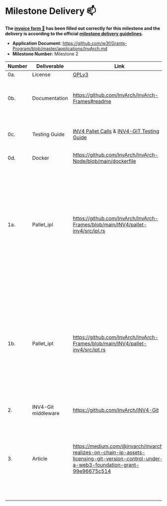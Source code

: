 # Milestone Delivery :mailbox:

**The [invoice form :pencil:](https://docs.google.com/forms/d/e/1FAIpQLSfmNYaoCgrxyhzgoKQ0ynQvnNRoTmgApz9NrMp-hd8mhIiO0A/viewform) has been filled out correctly for this milestone and the delivery is according to the official [milestone delivery guidelines](https://github.com/w3f/Grants-Program/blob/master/docs/milestone-deliverables-guidelines.md).**

- **Application Document:** https://github.com/w3f/Grants-Program/blob/master/applications/InvArch.md
- **Milestone Number:** Milestone 2

| Number | Deliverable         | Link                                                                                                                                                             | Notes                                                                                                                                                                                                                                                                                                      |
| ------ | ------------------- | ---------------------------------------------------------------------------------------------------------------------------------------------------------------- | ---------------------------------------------------------------------------------------------------------------------------------------------------------------------------------------------------------------------------------------------------------------------------------------------------------- |
| 0a.    | License             | [GPLv3](https://github.com/InvArch/InvArch-Pallet-Library/blob/main/LICENSE)                                                                                     | Open-Source                                                                                                                                                                                                                                                                                                |
| 0b.    | Documentation       | https://github.com/InvArch/InvArch-Frames#readme                                                                                                                 | Further Documentation can be found through the repository's README files.                                                                                                                                                                                                                                  |
| 0c.    | Testing Guide       | [INV4 Pallet Calls](https://gist.github.com/arrudagates/877d6d7b56d06ea1a941b73573a28d3f) & [INV4-GIT Testing Guide](https://github.com/InvArch/INV4-Git#readme) | Additional walkthroughs & guides can be found in the article (3).                                                                                                                                                                                                                                          |
| 0d.    | Docker              | https://github.com/InvArch/InvArch-Node/blob/main/dockerfile                                                                                                     |                                                                                                                                                                                                                                                                                                            |
| 1a.    | Pallet_ipl          | https://github.com/InvArch/InvArch-Frames/blob/main/INV4/pallet-inv4/src/ipl.rs                                                                                  | Please see: [Pallet INV4](https://github.com/InvArch/InvArch-Frames/tree/main/INV4). `pallet-ipl` was restructured to `pallet-inv4` & includes both IP Sets, IP licenses, & IP Tokens. This was done in order to utilize on-chain storage more efficiently, versus having multiple interdependent Pallets. |
| 1b.    | Pallet_ipt          | https://github.com/InvArch/InvArch-Frames/blob/main/INV4/pallet-inv4/src/ipt.rs                                                                                  | Please see: [Pallet INV4](https://github.com/InvArch/InvArch-Frames/tree/main/INV4). `pallet-ipt` was restructured to `pallet-inv4` & includes both IP Sets, IP licenses, & IP Tokens. This was done in order to utilize on-chain storage more efficiently, versus having multiple interdependent Pallets. |
| 2.     | INV4-Git middleware | https://github.com/InvArch/INV4-Git                                                                                                                              | Please see: [Demo Video](https://www.youtube.com/watch?v=wTfi9B6Yi9A&t=5s)                                                                                                                                                                                                                                 |
| 3.     | Article             | https://medium.com/@invarch/invarch-realizes-on-chain-ip-assets-licensing-git-version-control-under-a-web3-foundation-grant-99e96675c514                         | Videos included in Article. The current link is a draft link. When/if this submission is approved, the article will be published to the [InvArch blog on Medium](https://invarch.medium.com/)                                                                                                              |

